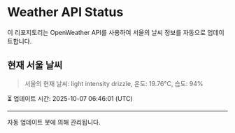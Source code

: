 
# Weather API Status

이 리포지토리는 OpenWeather API를 사용하여 서울의 날씨 정보를 자동으로 업데이트합니다.

## 현재 서울 날씨
> 서울의 현재 날씨: light intensity drizzle, 온도: 19.76°C, 습도: 94%

⏳ 업데이트 시간: 2025-10-07 06:46:01 (UTC)

---
자동 업데이트 봇에 의해 관리됩니다.
